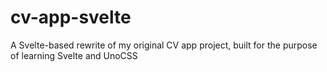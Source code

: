 # cv-app-svelte
A Svelte-based rewrite of my original CV app project, built for the purpose of learning Svelte and UnoCSS
